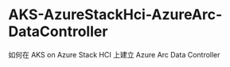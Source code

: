 # AKS-AzureStackHci-AzureArc-DataController
如何在 AKS on Azure Stack HCI 上建立 Azure Arc Data Controller
